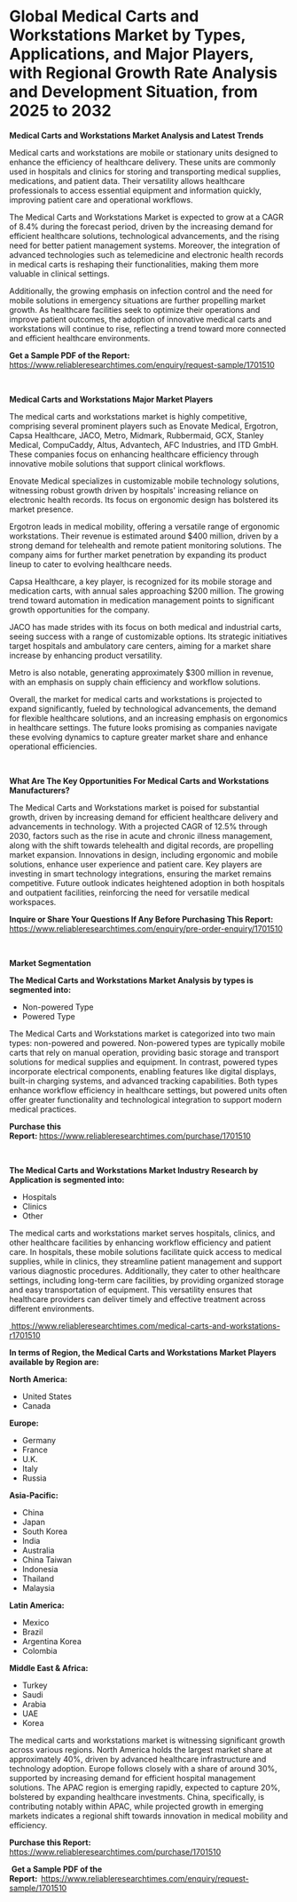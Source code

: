 <p><h1>Global Medical Carts and Workstations Market by Types, Applications, and Major Players, with Regional Growth Rate Analysis and Development Situation, from 2025 to 2032</h1></p><p><strong>Medical Carts and Workstations Market Analysis and Latest Trends</strong></p>
<p><p>Medical carts and workstations are mobile or stationary units designed to enhance the efficiency of healthcare delivery. These units are commonly used in hospitals and clinics for storing and transporting medical supplies, medications, and patient data. Their versatility allows healthcare professionals to access essential equipment and information quickly, improving patient care and operational workflows.</p><p>The Medical Carts and Workstations Market is expected to grow at a CAGR of 8.4% during the forecast period, driven by the increasing demand for efficient healthcare solutions, technological advancements, and the rising need for better patient management systems. Moreover, the integration of advanced technologies such as telemedicine and electronic health records in medical carts is reshaping their functionalities, making them more valuable in clinical settings. </p><p>Additionally, the growing emphasis on infection control and the need for mobile solutions in emergency situations are further propelling market growth. As healthcare facilities seek to optimize their operations and improve patient outcomes, the adoption of innovative medical carts and workstations will continue to rise, reflecting a trend toward more connected and efficient healthcare environments.</p></p>
<p><strong>Get a Sample PDF of the Report:&nbsp;</strong> <a href="https://www.reliableresearchtimes.com/enquiry/request-sample/1701510?utm_campaign=3252&utm_medium=2&utm_source=Github&utm_content=ia&utm_term=13042025&utm_id=medical-carts-and-workstations">https://www.reliableresearchtimes.com/enquiry/request-sample/1701510</a></p>
<p>&nbsp;</p>
<p><strong>Medical Carts and Workstations Major Market Players</strong></p>
<p><p>The medical carts and workstations market is highly competitive, comprising several prominent players such as Enovate Medical, Ergotron, Capsa Healthcare, JACO, Metro, Midmark, Rubbermaid, GCX, Stanley Medical, CompuCaddy, Altus, Advantech, AFC Industries, and ITD GmbH. These companies focus on enhancing healthcare efficiency through innovative mobile solutions that support clinical workflows.</p><p>Enovate Medical specializes in customizable mobile technology solutions, witnessing robust growth driven by hospitals' increasing reliance on electronic health records. Its focus on ergonomic design has bolstered its market presence.</p><p>Ergotron leads in medical mobility, offering a versatile range of ergonomic workstations. Their revenue is estimated around $400 million, driven by a strong demand for telehealth and remote patient monitoring solutions. The company aims for further market penetration by expanding its product lineup to cater to evolving healthcare needs.</p><p>Capsa Healthcare, a key player, is recognized for its mobile storage and medication carts, with annual sales approaching $200 million. The growing trend toward automation in medication management points to significant growth opportunities for the company.</p><p>JACO has made strides with its focus on both medical and industrial carts, seeing success with a range of customizable options. Its strategic initiatives target hospitals and ambulatory care centers, aiming for a market share increase by enhancing product versatility.</p><p>Metro is also notable, generating approximately $300 million in revenue, with an emphasis on supply chain efficiency and workflow solutions.</p><p>Overall, the market for medical carts and workstations is projected to expand significantly, fueled by technological advancements, the demand for flexible healthcare solutions, and an increasing emphasis on ergonomics in healthcare settings. The future looks promising as companies navigate these evolving dynamics to capture greater market share and enhance operational efficiencies.</p></p>
<p>&nbsp;</p>
<p><strong>What Are The Key Opportunities For Medical Carts and Workstations Manufacturers?</strong></p>
<p><p>The Medical Carts and Workstations market is poised for substantial growth, driven by increasing demand for efficient healthcare delivery and advancements in technology. With a projected CAGR of 12.5% through 2030, factors such as the rise in acute and chronic illness management, along with the shift towards telehealth and digital records, are propelling market expansion. Innovations in design, including ergonomic and mobile solutions, enhance user experience and patient care. Key players are investing in smart technology integrations, ensuring the market remains competitive. Future outlook indicates heightened adoption in both hospitals and outpatient facilities, reinforcing the need for versatile medical workspaces.</p></p>
<p><strong>Inquire or Share Your Questions If Any Before Purchasing This Report:</strong> <a href="https://www.reliableresearchtimes.com/enquiry/pre-order-enquiry/1701510?utm_campaign=3252&utm_medium=2&utm_source=Github&utm_content=ia&utm_term=13042025&utm_id=medical-carts-and-workstations">https://www.reliableresearchtimes.com/enquiry/pre-order-enquiry/1701510</a></p>
<p>&nbsp;</p>
<p><strong>Market Segmentation</strong></p>
<p><strong>The Medical Carts and Workstations Market Analysis by types is segmented into:</strong></p>
<p><ul><li>Non-powered Type</li><li>Powered Type</li></ul></p>
<p><p>The Medical Carts and Workstations market is categorized into two main types: non-powered and powered. Non-powered types are typically mobile carts that rely on manual operation, providing basic storage and transport solutions for medical supplies and equipment. In contrast, powered types incorporate electrical components, enabling features like digital displays, built-in charging systems, and advanced tracking capabilities. Both types enhance workflow efficiency in healthcare settings, but powered units often offer greater functionality and technological integration to support modern medical practices.</p></p>
<p><strong>Purchase this Report:&nbsp;</strong><a href="https://www.reliableresearchtimes.com/purchase/1701510?utm_campaign=3252&utm_medium=2&utm_source=Github&utm_content=ia&utm_term=13042025&utm_id=medical-carts-and-workstations">https://www.reliableresearchtimes.com/purchase/1701510</a></p>
<p>&nbsp;</p>
<p><strong>The Medical Carts and Workstations Market Industry Research by Application is segmented into:</strong></p>
<p><ul><li>Hospitals</li><li>Clinics</li><li>Other</li></ul></p>
<p><p>The medical carts and workstations market serves hospitals, clinics, and other healthcare facilities by enhancing workflow efficiency and patient care. In hospitals, these mobile solutions facilitate quick access to medical supplies, while in clinics, they streamline patient management and support various diagnostic procedures. Additionally, they cater to other healthcare settings, including long-term care facilities, by providing organized storage and easy transportation of equipment. This versatility ensures that healthcare providers can deliver timely and effective treatment across different environments.</p></p>
<p><a href="https://www.reliableresearchtimes.com/medical-carts-and-workstations-r1701510?utm_campaign=3252&utm_medium=2&utm_source=Github&utm_content=ia&utm_term=13042025&utm_id=medical-carts-and-workstations">&nbsp;https://www.reliableresearchtimes.com/medical-carts-and-workstations-r1701510</a></p>
<p><strong>In terms of Region, the Medical Carts and Workstations Market Players available by Region are:</strong></p>
<p>
    <p> <strong> North America: </strong>
        <ul>
            <li>United States</li>
            <li>Canada</li>
        </ul>
        </p> 
    <p> <strong> Europe: </strong>
        <ul>
            <li>Germany</li>
            <li>France</li>
            <li>U.K.</li>
            <li>Italy</li>
            <li>Russia</li>
        </ul>
        </p> 
    <p> <strong> Asia-Pacific: </strong>
        <ul>
            <li>China</li>
            <li>Japan</li>
            <li>South Korea</li>
            <li>India</li>
            <li>Australia</li>
            <li>China Taiwan</li>
            <li>Indonesia</li>
            <li>Thailand</li>
            <li>Malaysia</li>
        </ul>
        </p> 
    <p> <strong> Latin America: </strong>
        <ul>
            <li>Mexico</li>
            <li>Brazil</li>
            <li>Argentina Korea</li>
            <li>Colombia</li>
        </ul>
        </p> 
    <p> <strong> Middle East & Africa: </strong>
        <ul>
            <li>Turkey</li>
            <li>Saudi</li>
            <li>Arabia</li>
            <li>UAE</li>
            <li>Korea</li>
        </ul>
    </p>
    </p>
<p><p>The medical carts and workstations market is witnessing significant growth across various regions. North America holds the largest market share at approximately 40%, driven by advanced healthcare infrastructure and technology adoption. Europe follows closely with a share of around 30%, supported by increasing demand for efficient hospital management solutions. The APAC region is emerging rapidly, expected to capture 20%, bolstered by expanding healthcare investments. China, specifically, is contributing notably within APAC, while projected growth in emerging markets indicates a regional shift towards innovation in medical mobility and efficiency.</p></p>
<p><strong>Purchase this Report: </strong><a href="https://www.reliableresearchtimes.com/purchase/1701510?utm_campaign=3252&utm_medium=2&utm_source=Github&utm_content=ia&utm_term=13042025&utm_id=medical-carts-and-workstations">https://www.reliableresearchtimes.com/purchase/1701510</a></p>
<p>&nbsp;<strong>Get a Sample PDF of the Report:&nbsp;&nbsp;</strong><a href="https://www.reliableresearchtimes.com/enquiry/request-sample/1701510?utm_campaign=3252&utm_medium=2&utm_source=Github&utm_content=ia&utm_term=13042025&utm_id=medical-carts-and-workstations">https://www.reliableresearchtimes.com/enquiry/request-sample/1701510</a></p>
<p><strong></strong></p>
<p><p></p><p></p><p></p></p>